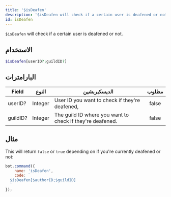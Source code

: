 ```yaml
---
title: '$isDeafen'
description: '$isDeafen will check if a certain user is deafened or not.'
id: isDeafen
---
```


`$isDeafen` will check if a certain user is deafened or not.

## الاستخدام

```php
$isDeafen[userID?;guildID?]
```

## البارامترات

| Field    | النوع   | الديسكبربشين                                              | مطلوب |
| -------- | ------- | --------------------------------------------------------- |:-----:|
| userID?  | Integer | User ID you want to check if they're deafened,            | false |
| guildID? | Integer | The guild ID where you want to check if they're deafened. | false |

## مثال

This will return `false` or `true` depending on if you're currently deafened or not:

```javascript
bot.command({
    name: 'isDeafen',
    code: `
  $isDeafen[$authorID;$guildID]
  `
});
```
